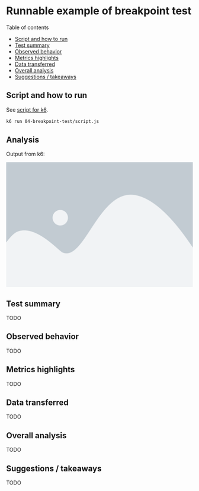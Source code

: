 # Runnable example of breakpoint test

Table of contents

- [Script and how to run](#script-and-how-to-run)
- [Test summary](#test-summary)
- [Observed behavior](#observed-behavior)
- [Metrics highlights](#metrics-highlights)
- [Data transferred](#data-transferred)
- [Overall analysis](#overall-analysis)
- [Suggestions / takeaways](#suggestions--takeaways)

## Script and how to run

See [script for k6](script.js).

```bash
k6 run 04-breakpoint-test/script.js
```

## Analysis

Output from k6:

![result](result.png)

## Test summary

TODO

## Observed behavior

TODO

## Metrics highlights

TODO

## Data transferred

TODO

## Overall analysis

TODO

## Suggestions / takeaways

TODO